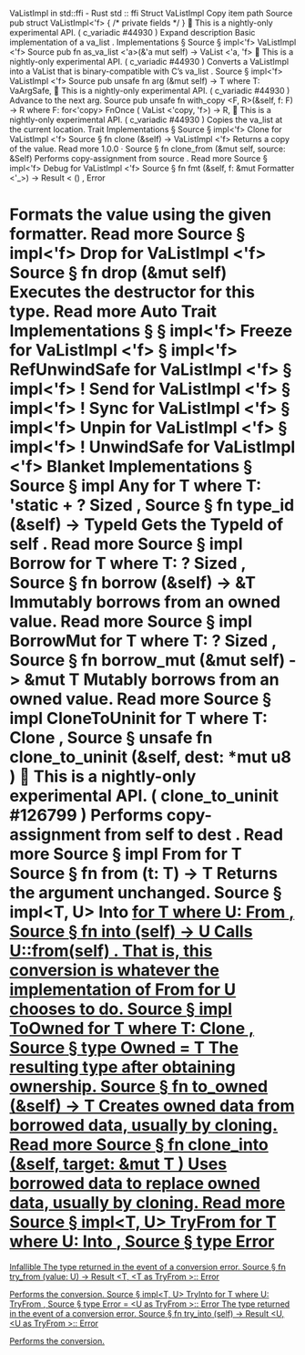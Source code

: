 VaListImpl in std::ffi - Rust
std
::
ffi
Struct
VaListImpl
Copy item path
Source
pub struct VaListImpl<'f> {
/* private fields */
}
🔬
This is a nightly-only experimental API. (
c_variadic
#44930
)
Expand description
Basic implementation of a
va_list
.
Implementations
§
Source
§
impl<'f>
VaListImpl
<'f>
Source
pub fn
as_va_list
<'a>(&'a mut self) ->
VaList
<'a, 'f>
🔬
This is a nightly-only experimental API. (
c_variadic
#44930
)
Converts a
VaListImpl
into a
VaList
that is binary-compatible with C’s
va_list
.
Source
§
impl<'f>
VaListImpl
<'f>
Source
pub unsafe fn
arg
<T>(&mut self) -> T
where
    T: VaArgSafe,
🔬
This is a nightly-only experimental API. (
c_variadic
#44930
)
Advance to the next arg.
Source
pub unsafe fn
with_copy
<F, R>(&self, f: F) -> R
where
    F: for<'copy>
FnOnce
(
VaList
<'copy, 'f>) -> R,
🔬
This is a nightly-only experimental API. (
c_variadic
#44930
)
Copies the
va_list
at the current location.
Trait Implementations
§
Source
§
impl<'f>
Clone
for
VaListImpl
<'f>
Source
§
fn
clone
(&self) ->
VaListImpl
<'f>
Returns a copy of the value.
Read more
1.0.0
·
Source
§
fn
clone_from
(&mut self, source: &Self)
Performs copy-assignment from
source
.
Read more
Source
§
impl<'f>
Debug
for
VaListImpl
<'f>
Source
§
fn
fmt
(&self, f: &mut
Formatter
<'_>) ->
Result
<
()
,
Error
>
Formats the value using the given formatter.
Read more
Source
§
impl<'f>
Drop
for
VaListImpl
<'f>
Source
§
fn
drop
(&mut self)
Executes the destructor for this type.
Read more
Auto Trait Implementations
§
§
impl<'f>
Freeze
for
VaListImpl
<'f>
§
impl<'f>
RefUnwindSafe
for
VaListImpl
<'f>
§
impl<'f> !
Send
for
VaListImpl
<'f>
§
impl<'f> !
Sync
for
VaListImpl
<'f>
§
impl<'f>
Unpin
for
VaListImpl
<'f>
§
impl<'f> !
UnwindSafe
for
VaListImpl
<'f>
Blanket Implementations
§
Source
§
impl<T>
Any
for T
where
    T: 'static + ?
Sized
,
Source
§
fn
type_id
(&self) ->
TypeId
Gets the
TypeId
of
self
.
Read more
Source
§
impl<T>
Borrow
<T> for T
where
    T: ?
Sized
,
Source
§
fn
borrow
(&self) ->
&T
Immutably borrows from an owned value.
Read more
Source
§
impl<T>
BorrowMut
<T> for T
where
    T: ?
Sized
,
Source
§
fn
borrow_mut
(&mut self) ->
&mut T
Mutably borrows from an owned value.
Read more
Source
§
impl<T>
CloneToUninit
for T
where
    T:
Clone
,
Source
§
unsafe fn
clone_to_uninit
(&self, dest:
*mut
u8
)
🔬
This is a nightly-only experimental API. (
clone_to_uninit
#126799
)
Performs copy-assignment from
self
to
dest
.
Read more
Source
§
impl<T>
From
<T> for T
Source
§
fn
from
(t: T) -> T
Returns the argument unchanged.
Source
§
impl<T, U>
Into
<U> for T
where
    U:
From
<T>,
Source
§
fn
into
(self) -> U
Calls
U::from(self)
.
That is, this conversion is whatever the implementation of
From
<T> for U
chooses to do.
Source
§
impl<T>
ToOwned
for T
where
    T:
Clone
,
Source
§
type
Owned
= T
The resulting type after obtaining ownership.
Source
§
fn
to_owned
(&self) -> T
Creates owned data from borrowed data, usually by cloning.
Read more
Source
§
fn
clone_into
(&self, target:
&mut T
)
Uses borrowed data to replace owned data, usually by cloning.
Read more
Source
§
impl<T, U>
TryFrom
<U> for T
where
    U:
Into
<T>,
Source
§
type
Error
=
Infallible
The type returned in the event of a conversion error.
Source
§
fn
try_from
(value: U) ->
Result
<T, <T as
TryFrom
<U>>::
Error
>
Performs the conversion.
Source
§
impl<T, U>
TryInto
<U> for T
where
    U:
TryFrom
<T>,
Source
§
type
Error
= <U as
TryFrom
<T>>::
Error
The type returned in the event of a conversion error.
Source
§
fn
try_into
(self) ->
Result
<U, <U as
TryFrom
<T>>::
Error
>
Performs the conversion.